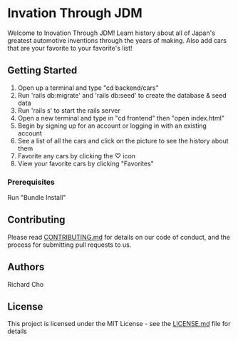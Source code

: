 # Invation Through JDM

Welcome to Inovation Through JDM! Learn history about all of Japan's greatest automotive inventions through the years of making. Also add cars that are your favorite to your favorite's list!

## Getting Started

1. Open up a terminal and type "cd backend/cars"
2. Run 'rails db:migrate' and 'rails db:seed' to create the database & seed data
3. Run 'rails s' to start the rails server
4. Open a new terminal and type in "cd frontend" then "open index.html"
5. Begin by signing up for an account or logging in with an existing account
6. See a list of all the cars and click on the picture to see the history about them
7. Favorite any cars by clicking the ♡ icon
8. View your favorite cars by clicking "Favorites"

### Prerequisites

Run "Bundle Install"

## Contributing

Please read [CONTRIBUTING.md](https://gist.github.com/PurpleBooth/b24679402957c63ec426) for details on our code of conduct, and the process for submitting pull requests to us.

## Authors

Richard Cho

## License

This project is licensed under the MIT License - see the [LICENSE.md](LICENSE.md) file for details
